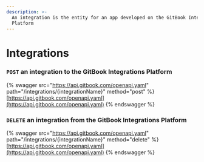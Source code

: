 ```yaml
---
description: >-
  An integration is the entity for an app developed on the GitBook Integrations
  Platform
---
```


# Integrations

### `POST` an integration to the GitBook Integrations Platform

{% swagger src="https://api.gitbook.com/openapi.yaml" path="/integrations/{integrationName}" method="post" %}
[https://api.gitbook.com/openapi.yaml](https://api.gitbook.com/openapi.yaml)
{% endswagger %}

### `DELETE` an integration from the GitBook Integrations Platform

{% swagger src="https://api.gitbook.com/openapi.yaml" path="/integrations/{integrationName}" method="delete" %}
[https://api.gitbook.com/openapi.yaml](https://api.gitbook.com/openapi.yaml)
{% endswagger %}
